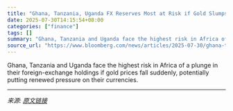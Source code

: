 ```yaml
---
title: "Ghana, Tanzania, Uganda FX Reserves Most at Risk if Gold Slumps, BMI Says"
date: 2025-07-30T14:15:54+08:00
categories: ["finance"]
tags: []
summary: "Ghana, Tanzania and Uganda face the highest risk in Africa of a plunge in their foreign-exchange holdings if gold prices fall suddenly, potentially putting renewed pressure on their currencies."
source_url: "https://www.bloomberg.com/news/articles/2025-07-30/ghana-tanzania-uganda-fx-reserves-most-at-risk-if-gold-slumps-bmi-says"
---
```


Ghana, Tanzania and Uganda face the highest risk in Africa of a plunge in their foreign-exchange holdings if gold prices fall suddenly, potentially putting renewed pressure on their currencies.

---

*来源: [原文链接](https://www.bloomberg.com/news/articles/2025-07-30/ghana-tanzania-uganda-fx-reserves-most-at-risk-if-gold-slumps-bmi-says)*
